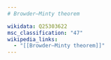 ```yaml
---
# Browder–Minty theorem

wikidata: Q25303622
msc_classification: "47"
wikipedia_links:
  - "[[Browder–Minty theorem]]"
---
```


